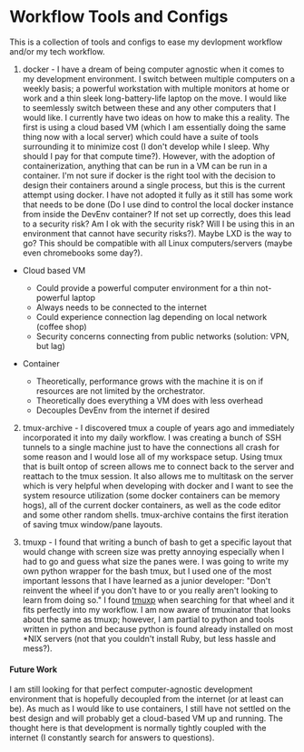 # Workflow Tools and Configs

This is a collection of tools and configs to ease my devlopment workflow and/or
my tech workflow.

1. docker - I have a dream of being computer agnostic when it comes to my
development environment. I switch between multiple computers on a weekly basis; 
a powerful workstation with multiple monitors at home or work and a thin sleek
long-battery-life laptop on the move. I would like to seemlessly switch between
these and any other computers that I would like. I currently have two ideas on 
how to make this a reality. The first is using a cloud based VM (which I am 
essentially doing the same thing now with a local server) which could have a 
suite of tools surrounding it to minimize cost (I don't develop while I sleep. 
Why should I pay for that compute time?). However, with the adoption of 
containerization, anything that can be run in a VM can be run in a container. 
I'm not sure if docker is the right tool with the decision to design their 
containers around a single process, but this is the current attempt using 
docker. I have not adopted it fully as it still has some work that needs to be 
done (Do I use dind to control the local docker instance from inside the DevEnv 
container? If not set up correctly, does this lead to a security risk? Am I ok 
with the security risk? Will I be using this in an environment that cannot have 
security risks?). Maybe LXD is the way to go? This should be compatible with all
Linux computers/servers (maybe even chromebooks some day?).

  - Cloud based VM
    - Could provide a powerful computer environment for a thin not-powerful laptop
    - Always needs to be connected to the internet
    - Could experience connection lag depending on local network (coffee shop)
    - Security concerns connecting from public networks (solution: VPN, but lag)

  - Container
    - Theoretically, performance grows with the machine it is on if resources are
not limited by the orchestrator.
    - Theoretically does everything a VM does with less overhead
    - Decouples DevEnv from the internet if desired

2. tmux-archive - I discovered tmux a couple of years ago and immediately 
incorporated it into my daily workflow. I was creating a bunch of SSH tunnels
to a single machine just to have the connections all crash for some reason and I
would lose all of my workspace setup. Using tmux that is built ontop of screen 
allows me to connect back to the server and reattach to the tmux session. It 
also allows me to multitask on the server which is very helpful when developing
with docker and I want to see the system resource utilization (some docker 
containers can be memory hogs), all of the current docker containers, as well as
the code editor and some other random shells. tmux-archive contains the first
iteration of saving tmux window/pane layouts. 

3. tmuxp - I found that writing a bunch of bash to get a specific layout that 
would change with screen size was pretty annoying especially when I had to go
and guess what size the panes were. I was going to write my own python wrapper
for the bash tmux, but I used one of the most important lessons that I have 
learned as a junior developer: "Don't reinvent the wheel if you don't have to or
you really aren't looking to learn from doing so." I found 
[tmuxp](https://github.com/tmux-python/tmuxp) when searching for that wheel and
it fits perfectly into my workflow. I am now aware of tmuxinator that looks
about the same as tmuxp; however, I am partial to python and tools written in 
python and because python is found already installed on most *NIX servers (not that
you couldn't install Ruby, but less hassle and mess?).

#### Future Work

I am still looking for that perfect computer-agnostic development environment 
that is hopefully decoupled from the internet (or at least can be). As much as
I would like to use containers, I still have not settled on the best design and
will probably get a cloud-based VM up and running. The thought here is that
development is normally tightly coupled with the internet (I constantly search 
for answers to questions).